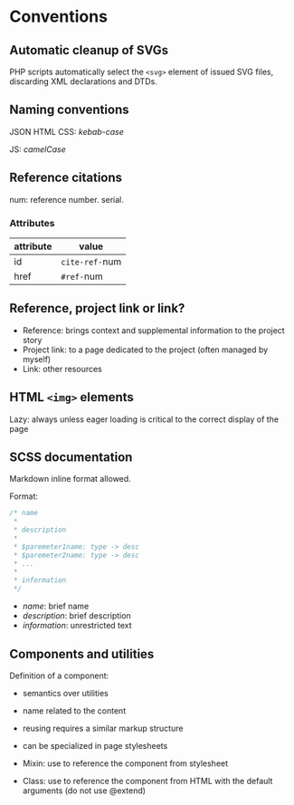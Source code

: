 # Conventions

## Automatic cleanup of SVGs

PHP scripts automatically select the `<svg>` element of issued SVG files, discarding XML declarations and DTDs.

## Naming conventions

JSON HTML CSS: *kebab-case*

JS: *camelCase*

## Reference citations

num: reference number. serial.

### Attributes

attribute|value
-|-
id|`cite-ref-`num
href|`#ref-`num

## Reference, project link or link?

- Reference: brings context and supplemental information to the project story
- Project link: to a page dedicated to the project (often managed by myself)
- Link: other resources

## HTML `<img>` elements

Lazy: always unless eager loading is critical to the correct display of the page

## SCSS documentation

Markdown inline format allowed.

Format:

```scss
/* name
 *
 * description
 *
 * $paremeter1name: type -> desc
 * $paremeter2name: type -> desc
 * ...
 *
 * information
 */
```

- *name*: brief name
- *description*: brief description
- *information*: unrestricted text

## Components and utilities

Definition of a component:

- semantics over utilities
- name related to the content
- reusing requires a similar markup structure
- can be specialized in page stylesheets

- Mixin: use to reference the component from stylesheet
- Class: use to reference the component from HTML with the default arguments (do not use @extend)
